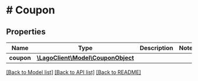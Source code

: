# # Coupon

## Properties

Name | Type | Description | Notes
------------ | ------------- | ------------- | -------------
**coupon** | [**\LagoClient\Model\CouponObject**](CouponObject.md) |  |

[[Back to Model list]](../../README.md#models) [[Back to API list]](../../README.md#endpoints) [[Back to README]](../../README.md)
